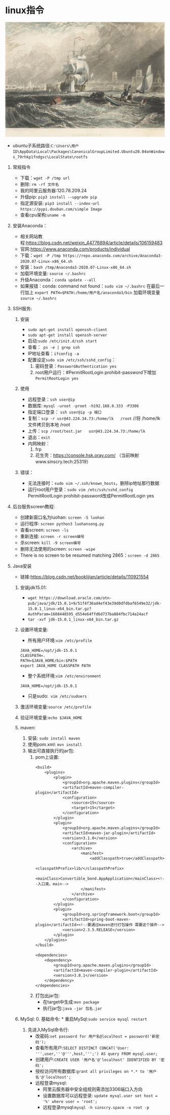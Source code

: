 # linux指令
![Image text](./bg.jpg)

* ubuntu子系统路径:`C:\Users\用户ID\AppData\Local\Packages\CanonicalGroupLimited.Ubuntu20.04onWindows_79rhkp1fndgsc\LocalState\rootfs`

1. 常规指令
	* 下载：`wget -P /tmp url`
	* 删除: `rm -rf 文件名`
	* 我的阿里云服务器:120.78.209.24
	* 升级pip: `pip3 install --upgrade pip`
	* 指定源安装: `pip3 install --index-url https://pypi.douban.com/simple Image`
	* 查看cpu架构:`uname -m`
	
2. 安装Anaconda：
	* 相关网站教程:https://blog.csdn.net/weixin_44776894/article/details/106159483
	* 官网:https://www.anaconda.com/products/individual
	* 下载：`wget -P /tmp https://repo.anaconda.com/archive/Anaconda3-2020.07-Linux-x86_64.sh`
	* 安装：`bash /tmp/Anaconda3-2020.07-Linux-x86_64.sh`
	* 加载环境变量: `source ~/.bashrc`
	* 升级Anaconda：`conda update --all`
	* 如果报错：conda: command not found：`sudo vim ~/.bashrc` 在最后一行加上 `export PATH=$PATH:/home/用户名/anaconda3/bin` 加载环境变量`source ~/.bashrc`

3. SSH服务:
	1. 安装
		* `sudo apt-get install openssh-client`
		* `sudo apt-get install openssh-server`
		* 启动:`sudo /etc/init.d/ssh start`
		* 查看：` ps -e | grep ssh`
		* IP地址查看：`ifconfig -a`
		* 配置设定`sudo vim /etc/ssh/sshd_config`：
			1. 密码登录：`PasswordAuthentication yes`
			2. root用户运行：#PermitRootLogin prohibit-password下增加`PermitRootLogin yes`
	2. 使用
		* 远程登录：`ssh user@ip`
		* 数据库: `mysql -uroot -proot -h192.168.0.333 -P3306`
		* 指定端口登录： `ssh user@ip -p 端口`
		* 复制：`scp -r usr@43.224.34.73:/home/lk   /root`  //将 /home/lk 文件拷贝到本地 /root 
		* 上传：`scp /root/test.jar   usr@43.224.34.73:/home/lk`
		* 退出：`exit`
		* 内网映射：
			1. frp
			2. 花生壳：https://console.hsk.oray.com/ （当前映射www.sinscry.tech:25319）
	
	3. 错误：
		* 无法连接时：`sudo vim ~/.ssh/known_hosts`，删除ip地址那行数据
		* 运行root用户登录：`sudo vim /etc/ssh/sshd_config` PermitRootLogin prohibit-password改成PermitRootLogin yes

4. 后台服务screen教程:
	* 创建新窗口名为luohan: `screen -S luohan`
	* 运行程序: `screen python3 luohansong.py`
	* 查看screen: `screen -ls`
	* 重新连接: `screen -r screen编号`
	* 杀screen: `kill -9 screen编号`
	* 删除无法使用的screen: `screen -wipe`
	* There is no screen to be resumed matching 2865：`screen -d 2865`
	
5. Java安装
	* 链接:https://blog.csdn.net/booklijian/article/details/110921554
	1. 安装jdk15.01:
		* `wget https://download.oracle.com/otn-pub/java/jdk/15.0.1+9/51f4f36ad4ef43e39d0dfdbaf6549e32/jdk-15.0.1_linux-x64_bin.tar.gz?AuthParam=1608448595_d554e64ffd6d737ba884fbc714a24acf`
		*  `tar -xvf jdk-15.0.1_linux-x64_bin.tar.gz`
	2. 设置环境变量:
		* 所有用户环境:`vim /etc/profile`
		```
		JAVA_HOME=/opt/jdk-15.0.1
		CLASSPATH=.
		PATH=$JAVA_HOME/bin:$PATH
		export JAVA_HOME CLASSPATH PATH
		```
		* 整个系统环境:`vim /etc/environment`
		```
		JAVA_HOME=/opt/jdk-15.0.1
		```
		* 只是sudo:` vim /etc/sudoers`
	3. 激活环境变量:`source /etc/profile`
	4. 验证环境变量:`echo $JAVA_HOME`
	5. maven:
		1. 安装: `sudo install maven`
		2. 使用pom.xml: `mvn install`
		3. 输出可直接执行的jar包:
			1. pom上设置:
				```
				<build>
					<plugins>
						<plugin>
							<groupId>org.apache.maven.plugins</groupId>
							<artifactId>maven-compiler-plugin</artifactId>
							<configuration>
								<source>15</source>
								<target>15</target>
							</configuration>
						</plugin>
						<plugin>
							<groupId>org.apache.maven.plugins</groupId>
							<artifactId>maven-jar-plugin</artifactId>
							<version>3.1.0</version>
							<configuration>
								<archive>
									<manifest>
										<addClasspath>true</addClasspath>
										<classpathPrefix>lib/</classpathPrefix>
										<mainClass>Convertible_bond.AppApplication</mainClass><!--入口类，main-->
									</manifest>
								</archive>
							</configuration>
						</plugin>
						<plugin>
							<groupId>org.springframework.boot</groupId>
							<artifactId>spring-boot-maven-plugin</artifactId><!--要通过maven进行打包操作 需要这个插件-->
							<version>2.3.5.RELEASE</version>
						</plugin>
					</plugins>
				</build>
				
				<dependencies>
					<dependency>
						<groupId>org.apache.maven.plugins</groupId>
						<artifactId>maven-compiler-plugin</artifactId>
						<version>3.8.1</version>
					</dependency>
				</dependencies>
				```
			2. 打包出jar包:
				* 在target中生成:`mvn package`
				* 执行jar包:`java -jar 包名.jar`
		
	6. MySql:
		0. 基础命令:
			* 重启MySql:`sudo service mysql restart`
		1. 先进入MySql命令行:
			* 改密码:`set password for 用户名@localhost = password('新密码');`
			* 查看所有用户:`SELECT DISTINCT CONCAT('User: ''',user,'''@''',host,''';') AS query FROM mysql.user;`
			* 创建用户:`CREATE USER '用户名'@'localhost' IDENTIFIED BY '密码';`
			* 授权访问所有数据库:`grant all privileges on *.* to '用户名'@'localhost';`
			* 远程登录mysql:
				* 阿里云服务器中安全组规则需添加3306端口入方向
				* 设置数据库可以远程登录: `update mysql.user set host = '%' where user = 'root';`
				* 远程登录mysql:`mysql -h sinscry.space -u root -p`
				
		
		
		
		
		
		
		
		
		
		
		
		
		
		
		
		
		